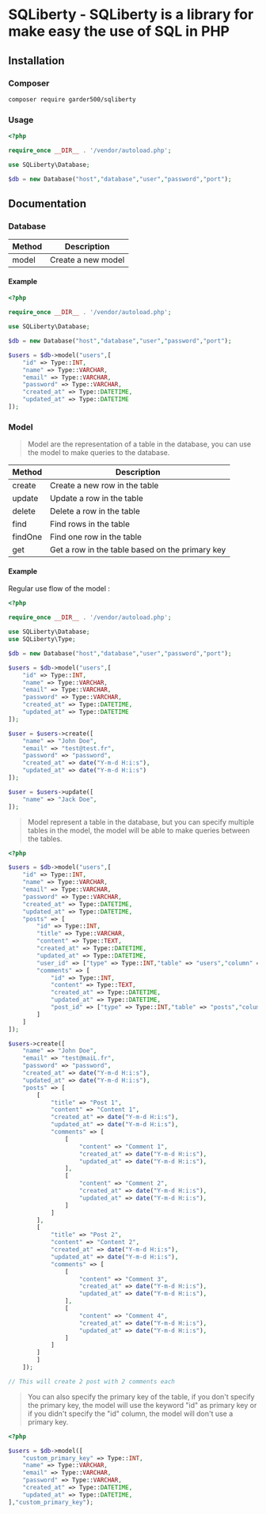 # SQLiberty - SQLiberty is a library for make easy the use of SQL in PHP 

## Installation

### Composer

```bash
composer require garder500/sqliberty
```

### Usage

```php
<?php

require_once __DIR__ . '/vendor/autoload.php';

use SQLiberty\Database;

$db = new Database("host","database","user","password","port");
```

## Documentation

### Database 

| Method | Description |
| ------ | ----------- |
| model | Create a new model |

#### Example

```php
<?php

require_once __DIR__ . '/vendor/autoload.php';

use SQLiberty\Database;

$db = new Database("host","database","user","password","port");

$users = $db->model("users",[
    "id" => Type::INT,
    "name" => Type::VARCHAR,
    "email" => Type::VARCHAR,
    "password" => Type::VARCHAR,
    "created_at" => Type::DATETIME,
    "updated_at" => Type::DATETIME
]);
```

### Model

> Model are the representation of a table in the database, you can use the model to make queries to the database.

| Method | Description |
| ------ | ----------- |
| create | Create a new row in the table |
| update | Update a row in the table |
| delete | Delete a row in the table |
| find | Find rows in the table |
| findOne | Find one row in the table |
| get | Get a row in the table based on the primary key |

#### Example

Regular use flow  of the model :
```php
<?php

require_once __DIR__ . '/vendor/autoload.php';

use SQLiberty\Database;
use SQLiberty\Type;

$db = new Database("host","database","user","password","port");

$users = $db->model("users",[
    "id" => Type::INT,
    "name" => Type::VARCHAR,
    "email" => Type::VARCHAR,
    "password" => Type::VARCHAR,
    "created_at" => Type::DATETIME,
    "updated_at" => Type::DATETIME
]);

$user = $users->create([
    "name" => "John Doe",
    "email" => "test@test.fr",
    "password" => "password",
    "created_at" => date("Y-m-d H:i:s"),
    "updated_at" => date("Y-m-d H:i:s")
]);

$user = $users->update([
    "name" => "Jack Doe",
]);
```

> Model represent a table in the database, but you can specify multiple tables in the model, the model will be able to make queries between the tables.

```php
<?php

$users = $db->model("users",[
    "id" => Type::INT,
    "name" => Type::VARCHAR,
    "email" => Type::VARCHAR,
    "password" => Type::VARCHAR,
    "created_at" => Type::DATETIME,
    "updated_at" => Type::DATETIME,
    "posts" => [
        "id" => Type::INT,
        "title" => Type::VARCHAR,
        "content" => Type::TEXT,
        "created_at" => Type::DATETIME,
        "updated_at" => Type::DATETIME,
        "user_id" => ["type" => Type::INT,"table" => "users","column" => "id"]
        "comments" => [
            "id" => Type::INT,
            "content" => Type::TEXT,
            "created_at" => Type::DATETIME,
            "updated_at" => Type::DATETIME,
            "post_id" => ["type" => Type::INT,"table" => "posts","column" => "id"]
        ]
    ]
]);

$users->create([
    "name" => "John Doe",
    "email" => "test@maiL.fr",
    "password" => "password",
    "created_at" => date("Y-m-d H:i:s"),
    "updated_at" => date("Y-m-d H:i:s"),
    "posts" => [
        [
            "title" => "Post 1",
            "content" => "Content 1",
            "created_at" => date("Y-m-d H:i:s"),
            "updated_at" => date("Y-m-d H:i:s"),
            "comments" => [
                [
                    "content" => "Comment 1",
                    "created_at" => date("Y-m-d H:i:s"),
                    "updated_at" => date("Y-m-d H:i:s"),
                ],
                [
                    "content" => "Comment 2",
                    "created_at" => date("Y-m-d H:i:s"),
                    "updated_at" => date("Y-m-d H:i:s"),
                ]
            ]
        ],
        [
            "title" => "Post 2",
            "content" => "Content 2",
            "created_at" => date("Y-m-d H:i:s"),
            "updated_at" => date("Y-m-d H:i:s"),
            "comments" => [
                [
                    "content" => "Comment 3",
                    "created_at" => date("Y-m-d H:i:s"),
                    "updated_at" => date("Y-m-d H:i:s"),
                ],
                [
                    "content" => "Comment 4",
                    "created_at" => date("Y-m-d H:i:s"),
                    "updated_at" => date("Y-m-d H:i:s"),
                ]
            ]
        ]
        ]
    ]);

// This will create 2 post with 2 comments each
```

> You can also specify the primary key of the table, if you don't specify the primary key, the model will use the keyword "id" as primary key or if you didn't specify the "id" column, the model will don't use a primary key.

```php
<?php

$users = $db->model([
    "custom_primary_key" => Type::INT,
    "name" => Type::VARCHAR,
    "email" => Type::VARCHAR,
    "password" => Type::VARCHAR,
    "created_at" => Type::DATETIME,
    "updated_at" => Type::DATETIME,
],"custom_primary_key");
```



